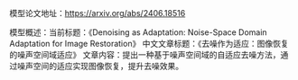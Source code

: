 模型论文地址：https://arxiv.org/abs/2406.18516

模型概述：当前标题：《Denoising as Adaptation: Noise-Space Domain Adaptation for Image Restoration》
中文文章标题：《去噪作为适应：图像恢复的噪声空间域适应》
文章内容：提出一种基于噪声空间域的自适应去噪方法，通过噪声空间的适应实现图像恢复，提升去噪效果。
